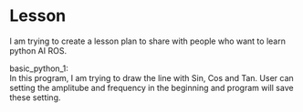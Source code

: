 # Lesson
I am trying to create a lesson plan to share with people who want to learn python AI ROS.

basic_python_1:  
In this program, I am trying to draw the line with Sin, Cos and Tan.
User can setting the amplitube and frequency in the beginning and program will save these setting.
